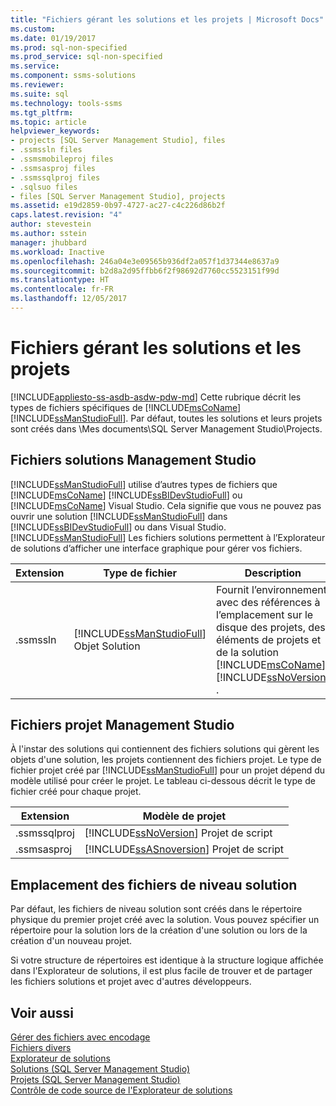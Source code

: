 ```yaml
---
title: "Fichiers gérant les solutions et les projets | Microsoft Docs"
ms.custom: 
ms.date: 01/19/2017
ms.prod: sql-non-specified
ms.prod_service: sql-non-specified
ms.service: 
ms.component: ssms-solutions
ms.reviewer: 
ms.suite: sql
ms.technology: tools-ssms
ms.tgt_pltfrm: 
ms.topic: article
helpviewer_keywords:
- projects [SQL Server Management Studio], files
- .ssmssln files
- .ssmsmobileproj files
- .ssmsasproj files
- .ssmssqlproj files
- .sqlsuo files
- files [SQL Server Management Studio], projects
ms.assetid: e19d2859-0b97-4727-ac27-c4c226d86b2f
caps.latest.revision: "4"
author: stevestein
ms.author: sstein
manager: jhubbard
ms.workload: Inactive
ms.openlocfilehash: 246a04e3e09565b936df2a057f1d37344e8637a9
ms.sourcegitcommit: b2d8a2d95ffbb6f2f98692d7760cc5523151f99d
ms.translationtype: HT
ms.contentlocale: fr-FR
ms.lasthandoff: 12/05/2017
---
```

# <a name="files-that-manage-solutions-and-projects"></a>Fichiers gérant les solutions et les projets
[!INCLUDE[appliesto-ss-asdb-asdw-pdw-md](../../includes/appliesto-ss-asdb-asdw-pdw-md.md)] Cette rubrique décrit les types de fichiers spécifiques de [!INCLUDE[msCoName](../../includes/msconame_md.md)] [!INCLUDE[ssManStudioFull](../../includes/ssmanstudiofull_md.md)]. Par défaut, toutes les solutions et leurs projets sont créés dans \Mes documents\SQL Server Management Studio\Projects.  


## <a name="management-studio-solution-files"></a>Fichiers solutions Management Studio  
[!INCLUDE[ssManStudioFull](../../includes/ssmanstudiofull_md.md)] utilise d’autres types de fichiers que [!INCLUDE[msCoName](../../includes/msconame_md.md)] [!INCLUDE[ssBIDevStudioFull](../../includes/ssbidevstudiofull_md.md)] ou [!INCLUDE[msCoName](../../includes/msconame_md.md)] Visual Studio. Cela signifie que vous ne pouvez pas ouvrir une solution [!INCLUDE[ssManStudioFull](../../includes/ssmanstudiofull_md.md)] dans [!INCLUDE[ssBIDevStudioFull](../../includes/ssbidevstudiofull_md.md)] ou dans Visual Studio. [!INCLUDE[ssManStudioFull](../../includes/ssmanstudiofull_md.md)] Les fichiers solutions permettent à l’Explorateur de solutions d’afficher une interface graphique pour gérer vos fichiers.  
   
|Extension|Type de fichier|Description|Créé par|  
|-------------|-------------|---------------|--------------|  
|.ssmssln|[!INCLUDE[ssManStudioFull](../../includes/ssmanstudiofull_md.md)] Objet Solution|Fournit l’environnement avec des références à l’emplacement sur le disque des projets, des éléments de projets et de la solution [!INCLUDE[msCoName](../../includes/msconame_md.md)] [!INCLUDE[ssNoVersion](../../includes/ssnoversion_md.md)] .|[!INCLUDE[ssManStudioFull](../../includes/ssmanstudiofull_md.md)]|  
  
## <a name="management-studio-project-files"></a>Fichiers projet Management Studio  
À l'instar des solutions qui contiennent des fichiers solutions qui gèrent les objets d'une solution, les projets contiennent des fichiers projet. Le type de fichier projet créé par [!INCLUDE[ssManStudioFull](../../includes/ssmanstudiofull_md.md)] pour un projet dépend du modèle utilisé pour créer le projet. Le tableau ci-dessous décrit le type de fichier créé pour chaque projet.  
   
|Extension|Modèle de projet|  
|-------------|--------------------|  
|.ssmssqlproj|[!INCLUDE[ssNoVersion](../../includes/ssnoversion_md.md)] Projet de script|  
|.ssmsasproj|[!INCLUDE[ssASnoversion](../../includes/ssasnoversion_md.md)] Projet de script|  
   
## <a name="location-of-solution-level-files"></a>Emplacement des fichiers de niveau solution  
Par défaut, les fichiers de niveau solution sont créés dans le répertoire physique du premier projet créé avec la solution. Vous pouvez spécifier un répertoire pour la solution lors de la création d'une solution ou lors de la création d'un nouveau projet.  
 
Si votre structure de répertoires est identique à la structure logique affichée dans l'Explorateur de solutions, il est plus facile de trouver et de partager les fichiers solutions et projet avec d'autres développeurs.  
   
## <a name="see-also"></a>Voir aussi  
[Gérer des fichiers avec encodage](../../ssms/solution/manage-files-with-encoding.md)  
[Fichiers divers](../../ssms/solution/miscellaneous-files.md)  
[Explorateur de solutions](../../ssms/solution/solution-explorer.md)  
[Solutions &#40;SQL Server Management Studio&#41;](../../ssms/solution/solutions-sql-server-management-studio.md)  
[Projets &#40;SQL Server Management Studio&#41;](../../ssms/solution/projects-sql-server-management-studio.md)  
[Contrôle de code source de l'Explorateur de solutions](https://msdn.microsoft.com/en-us/library/ms173879.aspx)  
  

